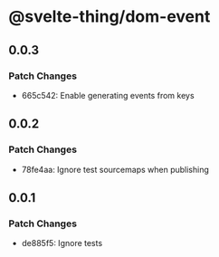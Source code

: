 # @svelte-thing/dom-event

## 0.0.3

### Patch Changes

- 665c542: Enable generating events from keys

## 0.0.2

### Patch Changes

- 78fe4aa: Ignore test sourcemaps when publishing

## 0.0.1

### Patch Changes

- de885f5: Ignore tests
